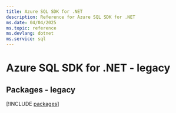 ```yaml
---
title: Azure SQL SDK for .NET
description: Reference for Azure SQL SDK for .NET
ms.date: 04/04/2025
ms.topic: reference
ms.devlang: dotnet
ms.service: sql
---
```

# Azure SQL SDK for .NET - legacy
## Packages - legacy
[!INCLUDE [packages](sql-index.md)]